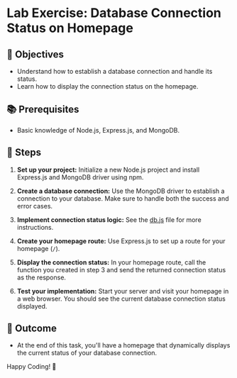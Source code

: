 # Lab Exercise: Database Connection Status on Homepage

## 🎯 Objectives
- Understand how to establish a database connection and handle its status.
- Learn how to display the connection status on the homepage.

## 📚 Prerequisites
- Basic knowledge of Node.js, Express.js, and MongoDB.

## 🚀 Steps

1. **Set up your project:** Initialize a new Node.js project and install Express.js and MongoDB driver using npm.

2. **Create a database connection:** Use the MongoDB driver to establish a connection to your database. Make sure to handle both the success and error cases.

3. **Implement connection status logic:** See the [db.js](./db.js) file for more instructions.

4. **Create your homepage route:** Use Express.js to set up a route for your homepage (`/`).

5. **Display the connection status:** In your homepage route, call the function you created in step 3 and send the returned connection status as the response.

6. **Test your implementation:** Start your server and visit your homepage in a web browser. You should see the current database connection status displayed.

## 🏁 Outcome
- At the end of this task, you'll have a homepage that dynamically displays the current status of your database connection.

Happy Coding! 🎉
